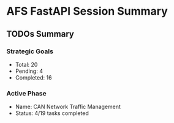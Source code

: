 
# AFS FastAPI Session Summary

## TODOs Summary

### Strategic Goals
- Total: 20
- Pending: 4
- Completed: 16

### Active Phase
- Name: CAN Network Traffic Management
- Status: 4/19 tasks completed
